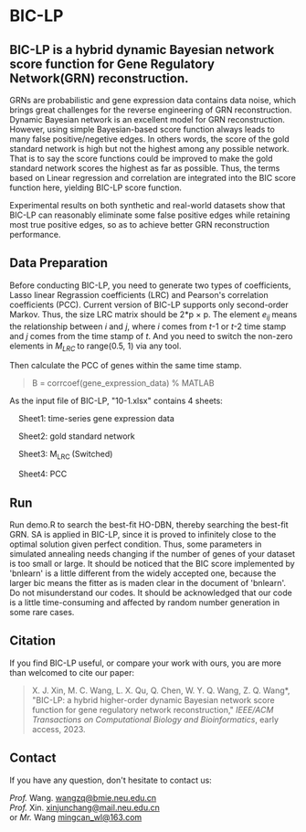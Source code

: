 # BIC-LP

## BIC-LP is a hybrid dynamic Bayesian network score function for Gene Regulatory Network(GRN) reconstruction.

GRNs are probabilistic and gene expression data contains data noise, which brings great challenges for the reverse engineering of GRN reconstruction. Dynamic Bayesian network is an excellent model for GRN reconstruction. However, using simple Bayesian-based score function always leads to many false positive/negetive edges. In others words, the score of the gold standard network is high but not the highest among any possible network. That is to say the score functions could be improved to make the gold standard network scores the highest as far as possible. Thus, the terms based on Linear regression and correlation are integrated into the BIC score function here, yielding BIC-LP score function.

Experimental results on both synthetic and real-world datasets show that BIC-LP can reasonably eliminate some false positive edges while retaining most true positive edges, so as to achieve better GRN reconstruction performance. 

## Data Preparation

Before conducting BIC-LP, you need to generate two types of coefficients, Lasso linear Regrassion coefficients (LRC) and Pearson's correlation coefficients (PCC). Current version of BIC-LP supports only second-order Markov. Thus, the size LRC matrix should be 2*p × p. The element _e<sub>ij </sub>_ means the relationship between _i_ and _j_, where _i_ comes from _t_-1 or _t_-2 time stamp and _j_ comes from the time stamp of _t_. And you need to switch the non-zero elements in _M<sub>LRC </sub>_ to range(0.5, 1) via any tool. 

Then calculate the PCC of genes within the same time stamp. 
> B = corrcoef(gene_expression_data)   % MATLAB

As the input file of BIC-LP, "10-1.xlsx" contains 4 sheets:

&nbsp;&nbsp;&nbsp;&nbsp;Sheet1: time-series gene expression data

&nbsp;&nbsp;&nbsp;&nbsp;Sheet2: gold standard network

&nbsp;&nbsp;&nbsp;&nbsp;Sheet3: M<sub>LRC </sub> (Switched)

&nbsp;&nbsp;&nbsp;&nbsp;Sheet4: PCC 

## Run

Run demo.R to search the best-fit HO-DBN, thereby searching the best-fit GRN. SA is applied in BIC-LP, since it is proved to infinitely close to the optimal solution given perfect condition. Thus, some parameters in simulated annealing needs changing if the number of genes of your dataset is too small or large. It should be noticed that the BIC score implemented by 'bnlearn' is a little different from the widely accepted one, because the larger bic means the fitter as is maden clear in the document of 'bnlearn'. Do not misunderstand our codes. It should be acknowledged that our code is a little time-consuming and affected by random number generation in some rare cases. 

## Citation

If you find BIC-LP useful, or compare your work with ours, you are more than welcomed to cite our paper:

> X. J. Xin, M. C. Wang, L. X. Qu, Q. Chen, W. Y. Q. Wang, Z. Q. Wang*, "BIC-LP: a hybrid higher-order dynamic Bayesian network score function for gene regulatory network reconstruction,"  _IEEE/ACM Transactions on Computational Biology and Bioinformatics_, early access, 2023.

## Contact
If you have any question, don't hesitate to contact us: 

*Prof.* Wang. wangzq@bmie.neu.edu.cn\
*Prof.* Xin. xinjunchang@mail.neu.edu.cn\
or *Mr.* Wang mingcan_wl@163.com
